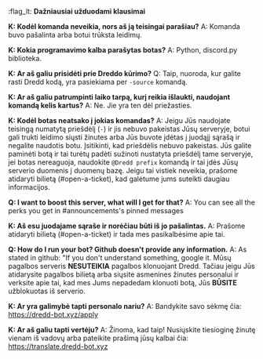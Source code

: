 :flag_lt: **Dažniausiai užduodami klausimai**

**K: Kodėl komanda neveikia, nors aš ją teisingai parašiau?** A: Komanda buvo pašalinta arba botui trūksta leidimų.

**K: Kokia programavimo kalba parašytas botas?** A: Python, discord.py biblioteka.

**K: Ar aš galiu prisidėti prie Dreddo kūrimo?** Q: Taip, nuoroda, kur galite rasti Dredd kodą, yra pasiekiama per `-source` komandą.

**K: Ar aš galiu patrumpinti laiko tarpą, kurį reikia išlaukti, naudojant komandą kelis kartus?** A: Ne. Jie yra ten dėl priežasties.

**K: Kodėl botas neatsako į jokias komandas?** A: Jeigu Jūs naudojate teisingą numatytą priešdėlį (`-`) ir jis nebuvo pakeistas Jūsų serveryje, botui gali trukti leidimo siųsti žinutes arba Jūs buvote įdėtas į juodąjį sąrašą ir negalite naudotis botu. Įsitikinti, kad priešdėlis nebuvo pakeistas. Jūs galite paminėti botą ir tai turėtų padėti sužinoti nustatyta priešdėlį tame serveryje, jei botas nereaguoja, naudokite `@Dredd prefix` komandą ir tai įdės Jūsų serverio duomenis į duomenų bazę. Jeigu tai vistiek neveikia, prašome atidaryti bilietą (#open-a-ticket), kad galėtume jums suteikti daugiau informacijos.

**Q: I want to boost this server, what will I get for that?** A: You can see all the perks you get in #announcements's pinned messages

**K: Aš esu juodajame sąraše ir norėčiau būti iš jo pašalintas.** A: Prašome atidaryti bilietą (#open-a-ticket) ir tada mes pasikalbėsime apie tai.

**Q: How do I run your bot? Github doesn't provide any information.** A: As stated in github: "If you don't understand something, google it. Mūsų pagalbos serveris **NESUTEIKIA** pagalbos klonuojant Dredd. Tačiau jeigu Jūs atidarysite pagalbos bilietą arba siųsite asmenines žinutes personalui ir verksite apie tai, kad mes Jums nepadedam klonuoti botą, Jūs **BŪSITE** užblokuotas iš serverio.

**K: Ar yra galimybė tapti personalo nariu?** A: Bandykite savo sėkmę čia: <https://dredd-bot.xyz/apply>

**K: Ar aš galiu tapti vertėju?** A: Žinoma, kad taip! Nusiųskite tiesioginę žinutę vienam iš vadovų arba pateikite prašimą jūsų kalbai čia: https://translate.dredd-bot.xyz